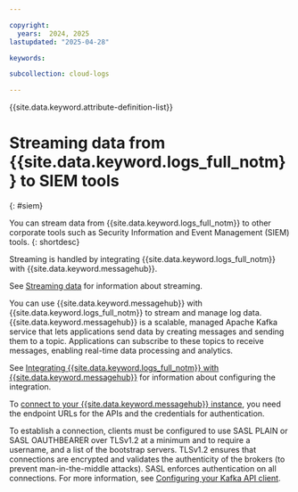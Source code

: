 ```yaml
---

copyright:
  years:  2024, 2025
lastupdated: "2025-04-28"

keywords: 

subcollection: cloud-logs

---
```



{{site.data.keyword.attribute-definition-list}}

# Streaming data from {{site.data.keyword.logs_full_notm}} to SIEM tools
{: #siem}

You can stream data from {{site.data.keyword.logs_full_notm}} to other corporate tools such as Security Information and Event Management (SIEM) tools.
{: shortdesc}

Streaming is handled by integrating {{site.data.keyword.logs_full_notm}} with {{site.data.keyword.messagehub}}.

See [Streaming data](/docs/cloud-logs?topic=cloud-logs-streaming) for information about streaming.

You can use {{site.data.keyword.messagehub}} with {{site.data.keyword.logs_full_notm}} to stream and manage log data. {{site.data.keyword.messagehub}} is a scalable, managed Apache Kafka service that lets applications send data by creating messages and sending them to a topic. Applications can subscribe to these topics to receive messages, enabling real-time data processing and analytics. 

See [Integrating {{site.data.keyword.logs_full_notm}} with {{site.data.keyword.messagehub}}](/docs/cloud-logs?topic=cloud-logs-streaming-config) for information about configuring the integration.

To [connect to your {{site.data.keyword.messagehub}} instance](/docs/EventStreams?topic=EventStreams-connecting#establishing_connection), you need the endpoint URLs for the APIs and the credentials for authentication.

To establish a connection, clients must be configured to use SASL PLAIN or SASL OAUTHBEARER over TLSv1.2 at a minimum and to require a username, and a list of the bootstrap servers. TLSv1.2 ensures that connections are encrypted and validates the authenticity of the brokers (to prevent man-in-the-middle attacks). SASL enforces authentication on all connections. For more information, see [Configuring your Kafka API client](/docs/EventStreams?topic=EventStreams-kafka_using#kafka_api_client).
